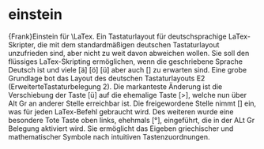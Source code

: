 # einstein
{Frank}Einstein für \LaTex. Ein Tastaturlayout für deutschsprachige LaTex-Skripter, die mit dem standardmäßigen deutschen Tastaturlayout unzufrieden sind, aber nicht zu weit davon abweichen wollen. Sie soll den flüssiges LaTex-Skripting ermöglichen, wenn die geschriebene Sprache Deutsch ist und viele [ä] [ö] [ü] aber auch [\] zu erwarten sind. Eine grobe Grundlage bot das Layout des deutschen Tastaturlayouts E2 (ErweiterteTastaturbelegung 2). Die markanteste Änderung ist die Verschiebung der Taste [ü] auf die ehemalige Taste [>], welche nun über Alt Gr an anderer Stelle erreichbar ist. Die freigewordene Stelle nimmt [\] ein, was für jeden LaTex-Befehl gebraucht wird. Des weiteren wurde eine besondere Tote Taste oben links, ehehmals [°], eingeführt, die in der ALt Gr Belegung aktiviert wird. Sie ermöglicht das Eigeben griechischer und mathematischer Symbole nach intuitiven Tastenzuordnungen.
